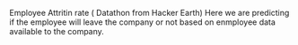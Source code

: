 Employee Attritin rate ( Datathon from Hacker Earth)
Here we are predicting if the employee will leave the company or not based on enmployee data available to the company.
